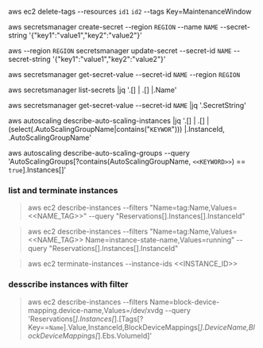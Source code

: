 aws ec2 delete-tags --resources `id1` `id2` --tags Key=MaintenanceWindow

aws secretsmanager create-secret --region `REGION` --name `NAME` --secret-string '{"key1":"value1","key2":"value2"}'

aws --region `REGION` secretsmanager update-secret --secret-id `NAME` --secret-string '{"key1":"value1","key2":"value2"}'

aws secretsmanager get-secret-value --secret-id `NAME` --region `REGION`

aws secretsmanager list-secrets |jq '.[] | .[] |.Name'

aws secretsmanager get-secret-value --secret-id `NAME` |jq '.SecretString'

aws autoscaling describe-auto-scaling-instances |jq '.[] | .[] |(select(.AutoScalingGroupName|contains("`KEYWOR`"))) |.InstanceId, .AutoScalingGroupName'


aws autoscaling describe-auto-scaling-groups --query 'AutoScalingGroups[?contains(AutoScalingGroupName, `<<KEYWORD>>`) == `true`].Instances[]'

### list and terminate instances
>aws ec2 describe-instances --filters "Name=tag:Name,Values=<<NAME_TAG>>" --query "Reservations[].Instances[].InstanceId"

>aws ec2 describe-instances --filters "Name=tag:Name,Values=<<NAME_TAG>> Name=instance-state-name,Values=running" --query "Reservations[].Instances[].InstanceId"

>aws ec2 terminate-instances --instance-ids <<INSTANCE_ID>>

### desscribe instances with filter
>aws ec2 describe-instances  --filters Name=block-device-mapping.device-name,Values=/dev/xvdg --query 'Reservations[*].Instances[*].[Tags[?Key==`Name`].Value,InstanceId,BlockDeviceMappings[*].DeviceName,BlockDeviceMappings[*].Ebs.VolumeId]'
